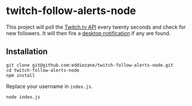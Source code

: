 # twitch-follow-alerts-node

This project will poll the [Twitch.tv API](https://github.com/justintv/Twitch-API/blob/master/v3_resources/follows.md#get-channelschannelfollows) every twenty seconds and check for new followers. It will then fire a [desktop notification](https://github.com/mikaelbr/node-notifier) if any are found.

## Installation


```
git clone git@github.com:eddiezane/twitch-follow-alerts-node.git
cd twitch-follow-alerts-node
npm install
```

Replace your username in `index.js`.

```
node index.js
```